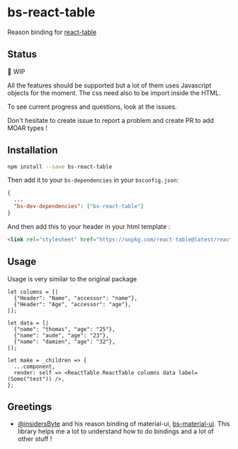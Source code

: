 # bs-react-table

Reason binding for [react-table](https://github.com/react-tools/react-table)

## Status

🚧 WIP

All the features should be supported but a lot of them uses Javascript objects
for the moment. The css need also to be import inside the HTML.

To see current progress and questions, look at the issues.

Don't hesitate to create issue to report a problem and create PR to add MOAR
types !

## Installation

```bash
npm install --save bs-react-table
```

Then add it to your `bs-dependencies` in your `bsconfig.json`:

```json
{
  ...
  "bs-dev-dependencies": ["bs-react-table"]
}
```

And then add this to your header in your html template :

```html
<link rel="stylesheet" href="https://unpkg.com/react-table@latest/react-table.css">
```

## Usage

Usage is very similar to the original package

```reason
let columns = [|
  {"Header": "Name", "accessor": "name"},
  {"Header": "Age", "accessor": "age"},
|];

let data = [|
  {"name": "thomas", "age": "25"},
  {"name": "aude", "age": "23"},
  {"name": "damien", "age": "32"},
|];

let make = _children => {
  ...component,
  render: self => <ReactTable.ReactTable columns data label=(Some("test")) />,
};
```

## Greetings

* [@insidersByte](https://github.com/InsidersByte) and his reason binding of
  material-ui, [bs-material-ui](https://github.com/InsidersByte/bs-material-ui).
  This library helps me a lot to understand how to do bindings and a lot of other
  stuff !

